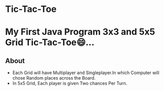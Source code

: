 # Tic-Tac-Toe
# My First Java Program 3x3 and 5x5 Grid Tic-Tac-Toe😄...
## About
* Each Grid will have Multiplayer and Singleplayer.In which Computer will chose Random places across the Board.
* In 5x5 Grid, Each player is given Two chances Per Turn.



